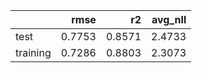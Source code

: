 |          |   rmse |     r2 |   avg_nll |
|:---------|-------:|-------:|----------:|
| test     | 0.7753 | 0.8571 |    2.4733 |
| training | 0.7286 | 0.8803 |    2.3073 |